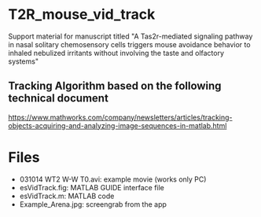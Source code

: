 # T2R_mouse_vid_track
Support material for manuscript titled "A Tas2r-mediated signaling pathway in nasal solitary chemosensory cells triggers mouse avoidance behavior to inhaled nebulized irritants without involving the taste and olfactory systems"

## Tracking Algorithm based on the following technical document
https://www.mathworks.com/company/newsletters/articles/tracking-objects-acquiring-and-analyzing-image-sequences-in-matlab.html 


# Files
- 031014 WT2 W-W T0.avi: example movie (works only PC)
- esVidTrack.fig: MATLAB GUIDE interface file
- esVidTrack.m: MATLAB code
- Example_Arena.jpg: screengrab from the app
